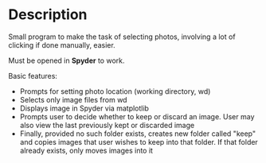 # Description
Small program to make the task of selecting photos, involving a lot of clicking if done manually, easier. 

Must be opened in **Spyder** to work.

Basic features:
- Prompts for setting photo location (working directory, wd)
- Selects only image files from wd
- Displays image in Spyder via matplotlib
- Prompts user to decide whether to keep or discard an image. User may also view the last previously kept or discarded image
- Finally, provided no such folder exists, creates new folder called "keep" and copies images that user wishes to keep into that folder. If that folder already exists, only moves images into it 
